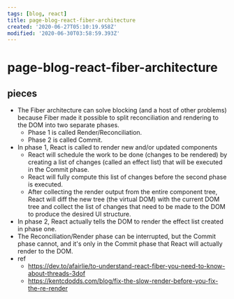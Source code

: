 ```yaml
---
tags: [blog, react]
title: page-blog-react-fiber-architecture
created: '2020-06-27T05:10:19.958Z'
modified: '2020-06-30T03:58:59.393Z'
---
```


# page-blog-react-fiber-architecture

## pieces
- The Fiber architecture can solve blocking (and a host of other problems) because Fiber made it possible to split reconciliation and rendering to the DOM into two separate phases.
  - Phase 1 is called Render/Reconciliation.
  - Phase 2 is called Commit.
- In phase 1, React is called to render new and/or updated components
  - React will schedule the work to be done (changes to be rendered) by creating a list of changes (called an effect list) that will be executed in the Commit phase. 
  - React will fully compute this list of changes before the second phase is executed.
  - After collecting the render output from the entire component tree, React will diff the new tree (the virtual DOM) with the current DOM tree and collect the list of changes that need to be made to the DOM to produce the desired UI structure. 
- In phase 2, React actually tells the DOM to render the effect list created in phase one.
- The Reconciliation/Render phase can be interrupted, but the Commit phase cannot, and it's only in the Commit phase that React will actually render to the DOM.
- ref
  - https://dev.to/afairlie/to-understand-react-fiber-you-need-to-know-about-threads-3dof
  - https://kentcdodds.com/blog/fix-the-slow-render-before-you-fix-the-re-render



